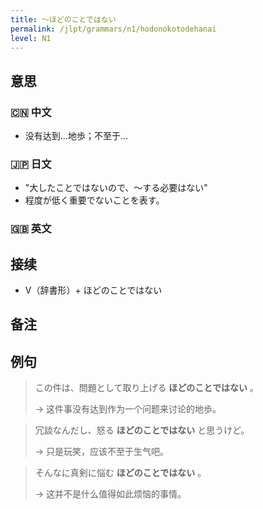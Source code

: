 ```yaml
---
title: 〜ほどのことではない
permalink: /jlpt/grammars/n1/hodonokotodehanai
level: N1
---
```


## 意思

### 🇨🇳 中文

- 没有达到…地歩；不至于…

### 🇯🇵 日文

- "大したことではないので、〜する必要はない"
- 程度が低く重要でないことを表す。

### 🇬🇧 英文


## 接续

- V（辞書形）+ ほどのことではない

## 备注


## 例句

> この件は、問題として取り上げる **ほどのことではない** 。
>
> → 这件事没有达到作为一个问题来讨论的地歩。

> 冗談なんだし、怒る **ほどのことではない** と思うけど。
>
> → 只是玩笑，应该不至于生气吧。

> そんなに真剣に悩む **ほどのことではない** 。
>
> → 这并不是什么值得如此烦恼的事情。

